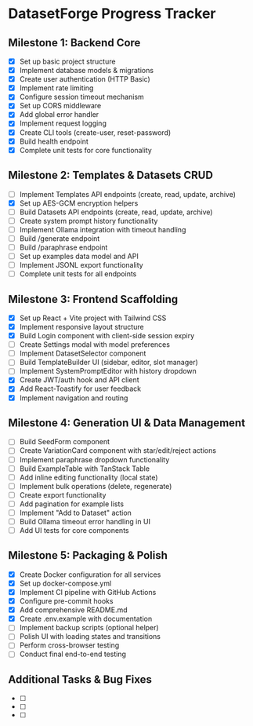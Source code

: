# DatasetForge Progress Tracker

## Milestone 1: Backend Core
- [x] Set up basic project structure
- [x] Implement database models & migrations
- [x] Create user authentication (HTTP Basic)
- [x] Implement rate limiting
- [x] Configure session timeout mechanism
- [x] Set up CORS middleware
- [x] Add global error handler
- [x] Implement request logging
- [x] Create CLI tools (create-user, reset-password)
- [x] Build health endpoint
- [x] Complete unit tests for core functionality

## Milestone 2: Templates & Datasets CRUD
- [ ] Implement Templates API endpoints (create, read, update, archive)
- [x] Set up AES-GCM encryption helpers
- [ ] Build Datasets API endpoints (create, read, update, archive)
- [ ] Create system prompt history functionality
- [ ] Implement Ollama integration with timeout handling
- [ ] Build /generate endpoint
- [ ] Build /paraphrase endpoint
- [ ] Set up examples data model and API
- [ ] Implement JSONL export functionality
- [ ] Complete unit tests for all endpoints

## Milestone 3: Frontend Scaffolding
- [x] Set up React + Vite project with Tailwind CSS
- [x] Implement responsive layout structure
- [x] Build Login component with client-side session expiry
- [ ] Create Settings modal with model preferences
- [ ] Implement DatasetSelector component
- [ ] Build TemplateBuilder UI (sidebar, editor, slot manager)
- [ ] Implement SystemPromptEditor with history dropdown
- [x] Create JWT/auth hook and API client
- [x] Add React-Toastify for user feedback
- [x] Implement navigation and routing

## Milestone 4: Generation UI & Data Management
- [ ] Build SeedForm component
- [ ] Create VariationCard component with star/edit/reject actions
- [ ] Implement paraphrase dropdown functionality
- [ ] Build ExampleTable with TanStack Table
- [ ] Add inline editing functionality (local state)
- [ ] Implement bulk operations (delete, regenerate)
- [ ] Create export functionality
- [ ] Add pagination for example lists
- [ ] Implement "Add to Dataset" action
- [ ] Build Ollama timeout error handling in UI
- [ ] Add UI tests for core components

## Milestone 5: Packaging & Polish
- [x] Create Docker configuration for all services
- [x] Set up docker-compose.yml
- [x] Implement CI pipeline with GitHub Actions
- [x] Configure pre-commit hooks
- [x] Add comprehensive README.md
- [x] Create .env.example with documentation
- [ ] Implement backup scripts (optional helper)
- [ ] Polish UI with loading states and transitions
- [ ] Perform cross-browser testing
- [ ] Conduct final end-to-end testing

## Additional Tasks & Bug Fixes
- [ ] 
- [ ] 
- [ ]